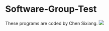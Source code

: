 # Software-Group-Test
These programs are coded by Chen Sixiang. 
![](https://komarev.com/ghpvc/?username=Chen-dll)
